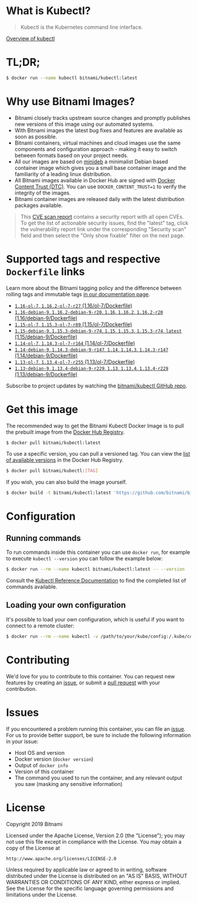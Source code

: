 
# What is Kubectl?

> Kubectl is the Kubernetes command line interface.

[Overview of kubectl](https://kubernetes.io/docs/reference/kubectl/overview/)

# TL;DR;

```bash
$ docker run --name kubectl bitnami/kubectl:latest
```

# Why use Bitnami Images?

* Bitnami closely tracks upstream source changes and promptly publishes new versions of this image using our automated systems.
* With Bitnami images the latest bug fixes and features are available as soon as possible.
* Bitnami containers, virtual machines and cloud images use the same components and configuration approach - making it easy to switch between formats based on your project needs.
* All our images are based on [minideb](https://github.com/bitnami/minideb) a minimalist Debian based container image which gives you a small base container image and the familiarity of a leading linux distribution.
* All Bitnami images available in Docker Hub are signed with [Docker Content Trust (DTC)](https://docs.docker.com/engine/security/trust/content_trust/). You can use `DOCKER_CONTENT_TRUST=1` to verify the integrity of the images.
* Bitnami container images are released daily with the latest distribution packages available.


> This [CVE scan report](https://quay.io/repository/bitnami/kubectl?tab=tags) contains a security report with all open CVEs. To get the list of actionable security issues, find the "latest" tag, click the vulnerability report link under the corresponding "Security scan" field and then select the "Only show fixable" filter on the next page.

# Supported tags and respective `Dockerfile` links

Learn more about the Bitnami tagging policy and the difference between rolling tags and immutable tags [in our documentation page](https://docs.bitnami.com/containers/how-to/understand-rolling-tags-containers/).


* [`1.16-ol-7`, `1.16.2-ol-7-r27` (1.16/ol-7/Dockerfile)](https://github.com/bitnami/bitnami-docker-kubectl/blob/1.16.2-ol-7-r27/1.16/ol-7/Dockerfile)
* [`1.16-debian-9`, `1.16.2-debian-9-r20`, `1.16`, `1.16.2`, `1.16.2-r20` (1.16/debian-9/Dockerfile)](https://github.com/bitnami/bitnami-docker-kubectl/blob/1.16.2-debian-9-r20/1.16/debian-9/Dockerfile)
* [`1.15-ol-7`, `1.15.3-ol-7-r89` (1.15/ol-7/Dockerfile)](https://github.com/bitnami/bitnami-docker-kubectl/blob/1.15.3-ol-7-r89/1.15/ol-7/Dockerfile)
* [`1.15-debian-9`, `1.15.3-debian-9-r74`, `1.15`, `1.15.3`, `1.15.3-r74`, `latest` (1.15/debian-9/Dockerfile)](https://github.com/bitnami/bitnami-docker-kubectl/blob/1.15.3-debian-9-r74/1.15/debian-9/Dockerfile)
* [`1.14-ol-7`, `1.14.3-ol-7-r164` (1.14/ol-7/Dockerfile)](https://github.com/bitnami/bitnami-docker-kubectl/blob/1.14.3-ol-7-r164/1.14/ol-7/Dockerfile)
* [`1.14-debian-9`, `1.14.3-debian-9-r147`, `1.14`, `1.14.3`, `1.14.3-r147` (1.14/debian-9/Dockerfile)](https://github.com/bitnami/bitnami-docker-kubectl/blob/1.14.3-debian-9-r147/1.14/debian-9/Dockerfile)
* [`1.13-ol-7`, `1.13.4-ol-7-r255` (1.13/ol-7/Dockerfile)](https://github.com/bitnami/bitnami-docker-kubectl/blob/1.13.4-ol-7-r255/1.13/ol-7/Dockerfile)
* [`1.13-debian-9`, `1.13.4-debian-9-r229`, `1.13`, `1.13.4`, `1.13.4-r229` (1.13/debian-9/Dockerfile)](https://github.com/bitnami/bitnami-docker-kubectl/blob/1.13.4-debian-9-r229/1.13/debian-9/Dockerfile)

Subscribe to project updates by watching the [bitnami/kubectl GitHub repo](https://github.com/bitnami/bitnami-docker-kubectl).

# Get this image

The recommended way to get the Bitnami Kubectl Docker Image is to pull the prebuilt image from the [Docker Hub Registry](https://hub.docker.com/r/bitnami/kubectl).

```bash
$ docker pull bitnami/kubectl:latest
```

To use a specific version, you can pull a versioned tag. You can view the [list of available versions](https://hub.docker.com/r/bitnami/kubectl/tags/) in the Docker Hub Registry.

```bash
$ docker pull bitnami/kubectl:[TAG]
```

If you wish, you can also build the image yourself.

```bash
$ docker build -t bitnami/kubectl:latest 'https://github.com/bitnami/bitnami-docker-kubectl.git#master:1.15/debian-9'
```

# Configuration

## Running commands

To run commands inside this container you can use `docker run`, for example to execute `kubectl --version` you can follow the example below:

```bash
$ docker run --rm --name kubectl bitnami/kubectl:latest -- --version
```

Consult the [Kubectl Reference Documentation](https://kubernetes.io/docs/reference/generated/kubectl/kubectl-commands) to find the completed list of commands available.

## Loading your own configuration

It's possible to load your own configuration, which is useful if you want to connect to a remote cluster:

```bash
$ docker run --rm --name kubectl -v /path/to/your/kube/config:/.kube/config bitnami/kubectl:latest
```

# Contributing

We'd love for you to contribute to this container. You can request new features by creating an [issue](https://github.com/bitnami/bitnami-docker-kubectl/issues), or submit a [pull request](https://github.com/bitnami/bitnami-docker-kubectl/pulls) with your contribution.

# Issues

If you encountered a problem running this container, you can file an [issue](https://github.com/bitnami/bitnami-docker-kubectl/issues). For us to provide better support, be sure to include the following information in your issue:

- Host OS and version
- Docker version (`docker version`)
- Output of `docker info`
- Version of this container
- The command you used to run the container, and any relevant output you saw (masking any sensitive information)

# License

Copyright 2019 Bitnami

Licensed under the Apache License, Version 2.0 (the "License");
you may not use this file except in compliance with the License.
You may obtain a copy of the License at

    http://www.apache.org/licenses/LICENSE-2.0

Unless required by applicable law or agreed to in writing, software
distributed under the License is distributed on an "AS IS" BASIS,
WITHOUT WARRANTIES OR CONDITIONS OF ANY KIND, either express or implied.
See the License for the specific language governing permissions and
limitations under the License.
